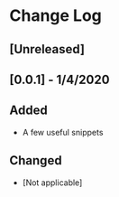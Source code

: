 # Change Log



## [Unreleased]

## [0.0.1] - 1/4/2020
## Added

- A few useful snippets

## Changed

- [Not applicable]
